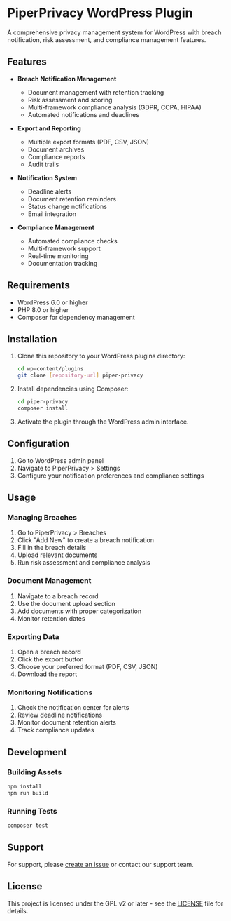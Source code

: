 # PiperPrivacy WordPress Plugin

A comprehensive privacy management system for WordPress with breach notification, risk assessment, and compliance management features.

## Features

- **Breach Notification Management**
  - Document management with retention tracking
  - Risk assessment and scoring
  - Multi-framework compliance analysis (GDPR, CCPA, HIPAA)
  - Automated notifications and deadlines

- **Export and Reporting**
  - Multiple export formats (PDF, CSV, JSON)
  - Document archives
  - Compliance reports
  - Audit trails

- **Notification System**
  - Deadline alerts
  - Document retention reminders
  - Status change notifications
  - Email integration

- **Compliance Management**
  - Automated compliance checks
  - Multi-framework support
  - Real-time monitoring
  - Documentation tracking

## Requirements

- WordPress 6.0 or higher
- PHP 8.0 or higher
- Composer for dependency management

## Installation

1. Clone this repository to your WordPress plugins directory:
   ```bash
   cd wp-content/plugins
   git clone [repository-url] piper-privacy
   ```

2. Install dependencies using Composer:
   ```bash
   cd piper-privacy
   composer install
   ```

3. Activate the plugin through the WordPress admin interface.

## Configuration

1. Go to WordPress admin panel
2. Navigate to PiperPrivacy > Settings
3. Configure your notification preferences and compliance settings

## Usage

### Managing Breaches

1. Go to PiperPrivacy > Breaches
2. Click "Add New" to create a breach notification
3. Fill in the breach details
4. Upload relevant documents
5. Run risk assessment and compliance analysis

### Document Management

1. Navigate to a breach record
2. Use the document upload section
3. Add documents with proper categorization
4. Monitor retention dates

### Exporting Data

1. Open a breach record
2. Click the export button
3. Choose your preferred format (PDF, CSV, JSON)
4. Download the report

### Monitoring Notifications

1. Check the notification center for alerts
2. Review deadline notifications
3. Monitor document retention alerts
4. Track compliance updates

## Development

### Building Assets

```bash
npm install
npm run build
```

### Running Tests

```bash
composer test
```

## Support

For support, please [create an issue](repository-issues-url) or contact our support team.

## License

This project is licensed under the GPL v2 or later - see the [LICENSE](LICENSE) file for details.
